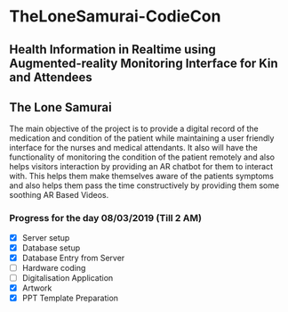 # TheLoneSamurai-CodieCon

## Health Information in Realtime using Augmented-reality Monitoring Interface for Kin and Attendees
## The Lone Samurai
The main objective of the project is to provide a digital record of the medication and condition of the patient while maintaining a user friendly interface for the nurses and medical attendants. It also will have the functionality of monitoring the condition of the patient remotely and also helps visitors interaction by providing an AR chatbot for them to interact with. This helps them make themselves aware of the patients symptoms and also helps them pass the time constructively by providing them some soothing AR Based Videos.
### Progress for the day 08/03/2019 (Till 2 AM)
 - [X] Server setup
 - [X] Database setup
 - [X] Database Entry from Server
 - [ ] Hardware coding
 - [ ] Digitalisation Application
 - [X] Artwork
 - [X] PPT Template Preparation